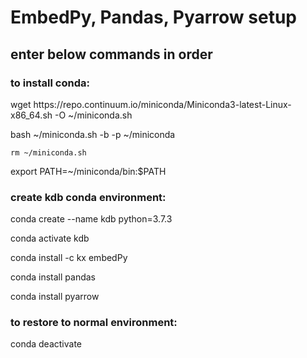 # EmbedPy, Pandas, Pyarrow setup
## enter below commands in order
### to install conda:
 wget https://<span></span>repo.continuum.io/miniconda/Miniconda3-latest-Linux-x86_64.sh -O ~/miniconda.sh
 
 bash ~/miniconda.sh -b -p ~/miniconda 
 
 ` rm ~/miniconda.sh `
 
 export PATH=~/miniconda/bin:$PATH 
### create kdb conda environment:
 conda create --name kdb python=3.7.3

 conda activate kdb
 
 conda install -c kx embedPy
 
 conda install pandas
 
 conda install pyarrow
 
 
 ### to restore to normal environment:
 conda deactivate
